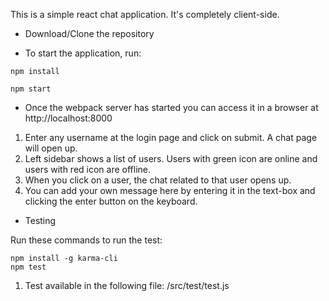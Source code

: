 This is a simple react chat application. It's completely client-side.

- Download/Clone the repository

- To start the application, run:

```
npm install

npm start
```

- Once the webpack server has started you can access it in a browser at http://localhost:8000

1. Enter any username at the login page and click on submit. A chat page will open up.
2. Left sidebar shows a list of users. Users with green icon are online and users with red icon are offline.
3. When you click on a user, the chat related to that user opens up.
4. You can add your own message here by entering it in the text-box and clicking the enter button on the keyboard.

- Testing

Run these commands to run the test:

```
npm install -g karma-cli
npm test
```
1. Test available in the following file:
    /src/test/test.js
